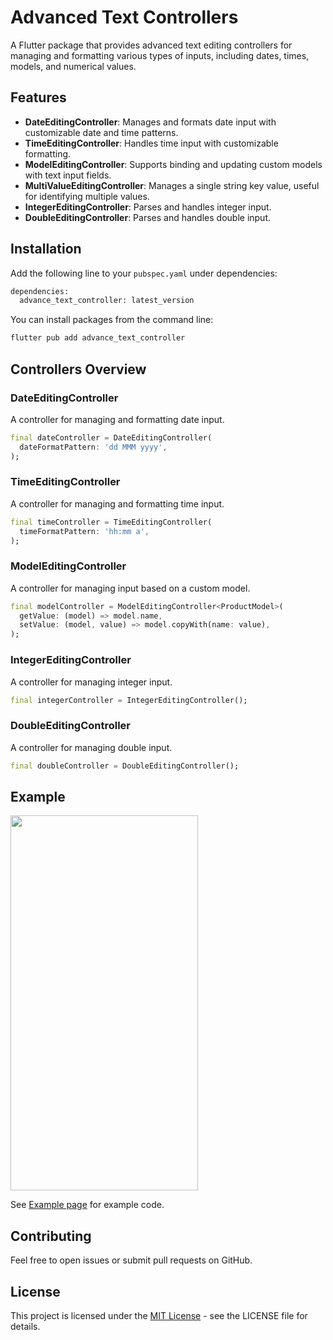 # Advanced Text Controllers

A Flutter package that provides advanced text editing controllers for managing and formatting various types of inputs, including dates, times, models, and numerical values.

## Features

- **DateEditingController**: Manages and formats date input with customizable date and time patterns.
- **TimeEditingController**: Handles time input with customizable formatting.
- **ModelEditingController**: Supports binding and updating custom models with text input fields.
- **MultiValueEditingController**: Manages a single string key value, useful for identifying multiple values.
- **IntegerEditingController**: Parses and handles integer input.
- **DoubleEditingController**: Parses and handles double input.

## Installation

Add the following line to your `pubspec.yaml` under dependencies:

```bash
dependencies:
  advance_text_controller: latest_version
```

You can install packages from the command line:

```bash
flutter pub add advance_text_controller
```

## Controllers Overview

### DateEditingController

A controller for managing and formatting date input.

```dart
final dateController = DateEditingController(
  dateFormatPattern: 'dd MMM yyyy',
);
```

### TimeEditingController

A controller for managing and formatting time input.

```dart
final timeController = TimeEditingController(
  timeFormatPattern: 'hh:mm a',
);
```

### ModelEditingController

A controller for managing input based on a custom model.

```dart
final modelController = ModelEditingController<ProductModel>(
  getValue: (model) => model.name,
  setValue: (model, value) => model.copyWith(name: value),
);
```

### IntegerEditingController

A controller for managing integer input.

```dart
final integerController = IntegerEditingController();
```

### DoubleEditingController

A controller for managing double input.

```dart
final doubleController = DoubleEditingController();
```

## Example

<img src="https://github-production-user-asset-6210df.s3.amazonaws.com/62440911/359347712-3c4be466-3d66-4921-a58a-1b94fdd72826.mp4?X-Amz-Algorithm=AWS4-HMAC-SHA256&X-Amz-Credential=AKIAVCODYLSA53PQK4ZA%2F20240820%2Fus-east-1%2Fs3%2Faws4_request&X-Amz-Date=20240820T053120Z&X-Amz-Expires=300&X-Amz-Signature=7e8cc27a55315e1c9d70c8f94511acced11a31c77219cd576064a0e3c32e21ee&X-Amz-SignedHeaders=host&actor_id=62440911&key_id=0&repo_id=840606331" width="300" height="600" />

See [Example page](https://github.com/Prashant4900/advance_text_controller/blob/main/example/lib/main.dart) for example code.

## Contributing

Feel free to open issues or submit pull requests on GitHub.

## License

This project is licensed under the [MIT License](https://github.com/Prashant4900/advance_text_controller/blob/main/LICENSE) - see the LICENSE file for details.
